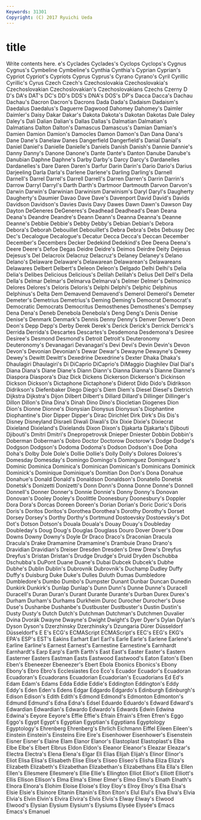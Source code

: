 ```yaml
---
Keywords: 31301 
Copyright: (C) 2017 Ryuichi Ueda
---
```


# title

Write contents here.
e's
Cyclades Cyclades's Cyclops Cyclops's Cygnus Cygnus's Cymbeline Cymbeline's Cynthia Cynthia's
Cyprian Cyprian's Cypriot Cypriot's Cypriots Cyprus Cyprus's Cyrano Cyrano's Cyril
Cyrillic Cyrillic's Cyrus Czech Czech's Czechoslovakia Czechoslovakia's Czechoslovakian Czechoslovakian's Czechoslovakians
Czechs Czerny D D's DA's DAT's DC's DD's DDS's DNA's
DOS's DP's Dacca Dacca's Dachau Dachau's Dacron Dacron's Dacrons Dada
Dada's Dadaism Dadaism's Daedalus Daedalus's Daguerre Dagwood Dahomey Dahomey's Daimler
Daimler's Daisy Dakar Dakar's Dakota Dakota's Dakotan Dakotas Dale Daley
Daley's Dali Dalian Dalian's Dallas Dallas's Dalmatian Dalmatian's Dalmatians Dalton
Dalton's Damascus Damascus's Damian Damian's Damien Damion Damion's Damocles Damon
Damon's Dan Dana Dana's Dane Dane's Danelaw Danes Dangerfield Dangerfield's
Danial Danial's Daniel Daniel's Danielle Danielle's Daniels Danish Danish's Dannie
Dannie's Danny Danny's Danone Danone's Dante Dante's Danton Danube Danube's
Danubian Daphne Daphne's Darby Darby's Darcy Darcy's Dardanelles Dardanelles's Dare
Daren Daren's Darfur Darin Darin's Dario Dario's Darius Darjeeling Darla
Darla's Darlene Darlene's Darling Darling's Darnell Darnell's Darrel Darrel's Darrell
Darrell's Darren Darren's Darrin Darrin's Darrow Darryl Darryl's Darth Darth's
Dartmoor Dartmouth Darvon Darvon's Darwin Darwin's Darwinian Darwinism Darwinism's Daryl
Daryl's Daugherty Daugherty's Daumier Davao Dave Dave's Davenport David David's
Davids Davidson Davidson's Davies Davis Davy Dawes Dawn Dawn's Dawson
Day Dayton DeGeneres DeGeneres's Deadhead Deadhead's Dean Deana Deana's Deandre
Deandre's Deann Deann's Deanna Deanna's Deanne Deanne's Debbie Debbie's Debby
Debby's Debian Debian's Debora Debora's Deborah Debouillet Debouillet's Debra Debra's
Debs Debussy Dec Dec's Decalogue Decalogue's Decatur Decca Decca's Deccan
December December's Decembers Decker Dedekind Dedekind's Dee Deena Deena's Deere
Deere's Defoe Degas Deidre Deidre's Deimos Deirdre Deity Dejesus Dejesus's
Del Delacroix Delacruz Delacruz's Delaney Delaney's Delano Delano's Delaware Delaware's
Delawarean Delawarean's Delawareans Delawares Delbert Delbert's Deleon Deleon's Delgado Delhi
Delhi's Delia Delia's Delibes Delicious Delicious's Delilah Delilah's Delius Dell
Dell's Della Della's Delmar Delmar's Delmarva Delmarva's Delmer Delmer's Delmonico
Delores Delores's Deloris Deloris's Delphi Delphi's Delphic Delphinus Delphinus's Delta
Dem Demavend Demavend's Demerol Demerol's Demeter Demeter's Demetrius Demetrius's Deming
Deming's Democrat Democrat's Democratic Democrats Democritus Demosthenes Demosthenes's Dempsey Dena
Dena's Deneb Denebola Denebola's Deng Deng's Denis Denise Denise's Denmark
Denmark's Dennis Denny Denny's Denver Denver's Deon Deon's Depp Depp's
Derby Derek Derek's Derick Derick's Derrick Derrick's Derrida Derrida's Descartes
Descartes's Desdemona Desdemona's Desiree Desiree's Desmond Desmond's Detroit Detroit's Deuteronomy
Deuteronomy's Devanagari Devanagari's Devi Devi's Devin Devin's Devon Devon's Devonian
Devonian's Dewar Dewar's Dewayne Dewayne's Dewey Dewey's Dewitt Dewitt's Dexedrine
Dexedrine's Dexter Dhaka Dhaka's Dhaulagiri Dhaulagiri's Di DiCaprio DiCaprio's DiMaggio
Diaghilev Dial Dial's Diana Diana's Diane Diane's Diann Diann's Dianna
Dianna's Dianne Dianne's Diaspora Diaspora's Diaz Dick Dickens Dickerson Dickerson's
Dickinson Dickson Dickson's Dictaphone Dictaphone's Diderot Dido Dido's Didrikson Didrikson's
Diefenbaker Diego Diego's Diem Diem's Diesel Diesel's Dietrich Dijkstra Dijkstra's
Dijon Dilbert Dilbert's Dillard Dillard's Dillinger Dillinger's Dillon Dillon's Dina
Dina's Dinah Dino Dino's Diocletian Diogenes Dion Dion's Dionne Dionne's
Dionysian Dionysus Dionysus's Diophantine Diophantine's Dior Dipper Dipper's Dirac Dirichlet
Dirk Dirk's Dis Dis's Disney Disneyland Disraeli Diwali Diwali's Dix
Dixie Dixie's Dixiecrat Dixieland Dixieland's Dixielands Dixon Dixon's Djakarta Djakarta's
Djibouti Djibouti's Dmitri Dmitri's Dnepropetrovsk Dnieper Dniester Dobbin Dobbin's Doberman
Doberman's Dobro Doctor Doctorow Doctorow's Dodge Dodge's Dodgson Dodgson's Dodoma
Dodoma's Dodson Dodson's Doe Doha Doha's Dolby Dole Dole's Dollie
Dollie's Dolly Dolly's Dolores Dolores's Domesday Domesday's Domingo Domingo's Dominguez
Dominguez's Dominic Dominica Dominica's Dominican Dominican's Dominicans Dominick Dominick's Dominique
Dominique's Domitian Don Don's Dona Donahue Donahue's Donald Donald's Donaldson
Donaldson's Donatello Donetsk Donetsk's Donizetti Donizetti's Donn Donn's Donna Donne
Donne's Donnell Donnell's Donner Donner's Donnie Donnie's Donny Donny's Donovan
Donovan's Dooley Dooley's Doolittle Doonesbury Doonesbury's Doppler Dora Dora's Dorcas
Doreen Doreen's Dorian Dorian's Doric Doric's Doris Doris's Doritos Doritos's
Dorothea Dorothea's Dorothy Dorothy's Dorset Dorsey Dorsey's Dorthy Dorthy's Dortmund
Dostoevsky Dostoevsky's Dot Dot's Dotson Dotson's Douala Douala's Douay Douay's
Doubleday Doubleday's Doug Doug's Douglas Douglass Douro Dover Dover's Dow
Downs Downy Downy's Doyle Dr Draco Draco's Draconian Dracula Dracula's
Drake Dramamine Dramamine's Drambuie Drano Drano's Dravidian Dravidian's Dreiser Dresden
Dresden's Drew Drew's Dreyfus Dreyfus's Dristan Dristan's Drudge Drudge's Druid
Dryden Dschubba Dschubba's DuPont Duane Duane's Dubai Dubcek Dubcek's Dubhe
Dubhe's Dublin Dublin's Dubrovnik Dubrovnik's Duchamp Dudley Duffy Duffy's Duisburg
Duke Duke's Dulles Duluth Dumas Dumbledore Dumbledore's Dumbo Dumbo's Dumpster
Dunant Dunbar Duncan Dunedin Dunkirk Dunkirk's Dunlap Dunlap's Dunn Dunn's
Dunne Dunne's Duracell Duracell's Duran Duran's Durant Durante Durante's Durban
Durex Durex's Durham Durham's Durhams Durkheim Duroc Durocher Durocher's Duse
Duse's Dushanbe Dushanbe's Dustbuster Dustbuster's Dustin Dustin's Dusty Dusty's Dutch
Dutch's Dutchman Dutchman's Dutchmen Duvalier Dvina Dvorák Dwayne Dwayne's Dwight
Dwight's Dyer Dyer's Dylan Dylan's Dyson Dyson's Dzerzhinsky Dzerzhinsky's Dzungaria
Dürer Düsseldorf Düsseldorf's E E's ECG's ECMAScript ECMAScript's EEC's EEG's
EKG's EPA's ESP's EST's Eakins Earhart Earl Earl's Earle Earle's
Earlene Earlene's Earline Earline's Earnest Earnest's Earnestine Earnestine's Earnhardt Earnhardt's
Earp Earp's Earth Earth's East East's Easter Easter's Eastern Easterner
Easters Eastman Easts Eastwood Eastwood's Eaton Eaton's Eben Eben's Ebeneezer
Ebeneezer's Ebert Ebola Ebonics Ebonics's Ebony Ebony's Ebro Ebro's Ecclesiastes
Eco Eco's Ecuador Ecuador's Ecuadoran Ecuadoran's Ecuadorans Ecuadorian Ecuadorian's Ecuadorians
Ed Ed's Edam Edam's Edams Edda Eddie Eddie's Eddington Eddington's
Eddy Eddy's Eden Eden's Edens Edgar Edgardo Edgardo's Edinburgh Edinburgh's
Edison Edison's Edith Edith's Edmond Edmond's Edmonton Edmonton's Edmund Edmund's
Edna Edna's Edsel Eduardo Eduardo's Edward Edward's Edwardian Edwardian's Edwardo
Edwardo's Edwards Edwin Edwina Edwina's Eeyore Eeyore's Effie Effie's Efrain
Efrain's Efren Efren's Eggo Eggo's Egypt Egypt's Egyptian Egyptian's Egyptians
Egyptology Egyptology's Ehrenberg Ehrenberg's Ehrlich Eichmann Eiffel Eileen Eileen's Einstein
Einstein's Einsteins Eire Eire's Eisenhower Eisenhower's Eisenstein Eisner Eisner's Elaine
Elam Elanor Elanor's Elastoplast Elastoplast's Elba Elbe Elbe's Elbert Elbrus
Eldon Eldon's Eleanor Eleanor's Eleazar Eleazar's Electra Electra's Elena Elena's
Elgar Eli Elias Elijah Elijah's Elinor Elinor's Eliot Elisa Elisa's
Elisabeth Elise Elise's Eliseo Eliseo's Elisha Eliza Eliza's Elizabeth Elizabeth's
Elizabethan Elizabethan's Elizabethans Ella Ella's Ellen Ellen's Ellesmere Ellesmere's Ellie
Ellie's Ellington Elliot Elliot's Elliott Elliott's Ellis Ellison Ellison's Elma
Elma's Elmer Elmer's Elmo Elmo's Elnath Elnath's Elnora Elnora's Elohim
Eloise Eloise's Eloy Eloy's Elroy Elroy's Elsa Elsa's Elsie Elsie's
Elsinore Eltanin Eltanin's Elton Elton's Elul Elul's Elva Elva's Elvia
Elvia's Elvin Elvin's Elvira Elvira's Elvis Elvis's Elway Elway's Elwood
Elwood's Elysian Elysium Elysium's Elysiums Elysée Elysée's Emacs Emacs's Emanuel
